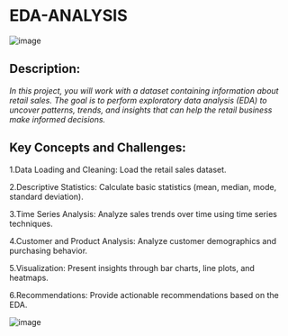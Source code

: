 # EDA-ANALYSIS

![image](https://github.com/user-attachments/assets/16d1f734-d054-46e5-bb10-51e892361eff)

## Description:
_In this project, you will work with a dataset containing information about retail sales. The goal is to perform exploratory data analysis (EDA) to uncover patterns, trends, and insights that can help the retail business make informed decisions._

## Key Concepts and Challenges:

1.Data Loading and Cleaning: Load the retail sales dataset.

2.Descriptive Statistics: Calculate basic statistics (mean, median, mode, standard deviation).

3.Time Series Analysis: Analyze sales trends over time using time series techniques.

4.Customer and Product Analysis: Analyze customer demographics and purchasing behavior.

5.Visualization: Present insights through bar charts, line plots, and heatmaps.

6.Recommendations: Provide actionable recommendations based on the EDA.

![image](https://github.com/user-attachments/assets/b7eae508-1ced-4cbc-ba99-325294a532db)

